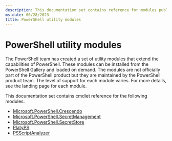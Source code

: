 ```yaml
---
description: This documentation set contains reference for modules published and maintained by the PowerShell team, but are not part of the PowerShell package.
ms.date: 06/28/2023
title: PowerShell utility modules
---
```

# PowerShell utility modules

The PowerShell team has created a set of utility modules that extend the capabilities of PowerShell.
These modules can be installed from the PowerShell Gallery and loaded on demand. The modules are not
officially part of the PowerShell product but they are maintained by the PowerShell product team.
The level of support for each module varies. For more details, see the landing page for each module.

This documentation set contains cmdlet reference for the following modules.

- [Microsoft.PowerShell.Crescendo](/powershell/module/microsoft.powershell.crescendo/)
- [Microsoft.PowerShell.SecretManagement](/powershell/module/microsoft.powershell.secretmanagement/)
- [Microsoft.PowerShell.SecretStore](/powershell/module/microsoft.powershell.secretstore/)
- [PlatyPS](/powershell/module/platyps/)
- [PSScriptAnalyzer](/powershell/module/psscriptanalyzer/)

